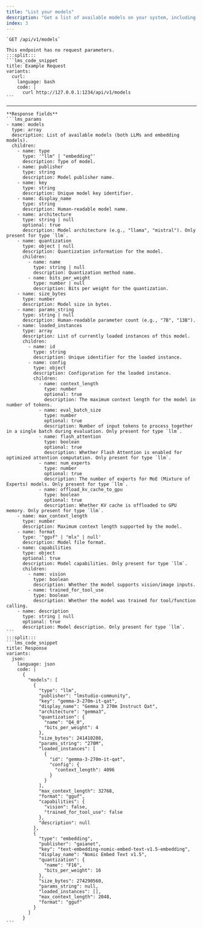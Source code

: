 ```yaml
---
title: "List your models"
description: "Get a list of available models on your system, including both LLMs and embedding models."
index: 3
---
```


````lms_hstack
`GET /api/v1/models`

This endpoint has no request parameters.
:::split:::
```lms_code_snippet
title: Example Request
variants:
  curl:
    language: bash
    code: |
      curl http://127.0.0.1:1234/api/v1/models
```
````

---

````lms_hstack
**Response fields**
```lms_params
- name: models
  type: array
  description: List of available models (both LLMs and embedding models).
  children:
    - name: type
      type: '"llm" | "embedding"'
      description: Type of model.
    - name: publisher
      type: string
      description: Model publisher name.
    - name: key
      type: string
      description: Unique model key identifier.
    - name: display_name
      type: string
      description: Human-readable model name.
    - name: architecture
      type: string | null
      optional: true
      description: Model architecture (e.g., "llama", "mistral"). Only present for type `llm`.
    - name: quantization
      type: object | null
      description: Quantization information for the model.
      children:
        - name: name
          type: string | null
          description: Quantization method name.
        - name: bits_per_weight
          type: number | null
          description: Bits per weight for the quantization.
    - name: size_bytes
      type: number
      description: Model size in bytes.
    - name: params_string
      type: string | null
      description: Human-readable parameter count (e.g., "7B", "13B").
    - name: loaded_instances
      type: array
      description: List of currently loaded instances of this model.
      children:
        - name: id
          type: string
          description: Unique identifier for the loaded instance.
        - name: config
          type: object
          description: Configuration for the loaded instance.
          children:
            - name: context_length
              type: number
              optional: true
              description: The maximum context length for the model in number of tokens.
            - name: eval_batch_size
              type: number
              optional: true
              description: Number of input tokens to process together in a single batch during evaluation. Only present for type `llm`.
            - name: flash_attention
              type: boolean
              optional: true
              description: Whether Flash Attention is enabled for optimized attention computation. Only present for type `llm`.
            - name: num_experts
              type: number
              optional: true
              description: The number of experts for MoE (Mixture of Experts) models. Only present for type `llm`.
            - name: offload_kv_cache_to_gpu
              type: boolean
              optional: true
              description: Whether KV cache is offloaded to GPU memory. Only present for type `llm`.
    - name: max_context_length
      type: number
      description: Maximum context length supported by the model.
    - name: format
      type: '"gguf" | "mlx" | null'
      description: Model file format.
    - name: capabilities
      type: object
      optional: true
      description: Model capabilities. Only present for type `llm`.
      children:
        - name: vision
          type: boolean
          description: Whether the model supports vision/image inputs.
        - name: trained_for_tool_use
          type: boolean
          description: Whether the model was trained for tool/function calling.
    - name: description
      type: string | null
      optional: true
      description: Model description. Only present for type `llm`.
```
:::split:::
```lms_code_snippet
title: Response
variants:
  json:
    language: json
    code: |
      {
        "models": [
          {
            "type": "llm",
            "publisher": "lmstudio-community",
            "key": "gemma-3-270m-it-qat",
            "display_name": "Gemma 3 270m Instruct Qat",
            "architecture": "gemma3",
            "quantization": {
              "name": "Q4_0",
              "bits_per_weight": 4
            },
            "size_bytes": 241410208,
            "params_string": "270M",
            "loaded_instances": [
              {
                "id": "gemma-3-270m-it-qat",
                "config": {
                  "context_length": 4096
                }
              }
            ],
            "max_context_length": 32768,
            "format": "gguf",
            "capabilities": {
              "vision": false,
              "trained_for_tool_use": false
            },
            "description": null
          },
          {
            "type": "embedding",
            "publisher": "gaianet",
            "key": "text-embedding-nomic-embed-text-v1.5-embedding",
            "display_name": "Nomic Embed Text v1.5",
            "quantization": {
              "name": "F16",
              "bits_per_weight": 16
            },
            "size_bytes": 274290560,
            "params_string": null,
            "loaded_instances": [],
            "max_context_length": 2048,
            "format": "gguf"
          }
        ]
      }
```
````
